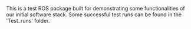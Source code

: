 This is a test ROS package built for demonstrating some functionalities of our initial software stack. Some successful test runs can be found in the 'Test_runs' folder.
